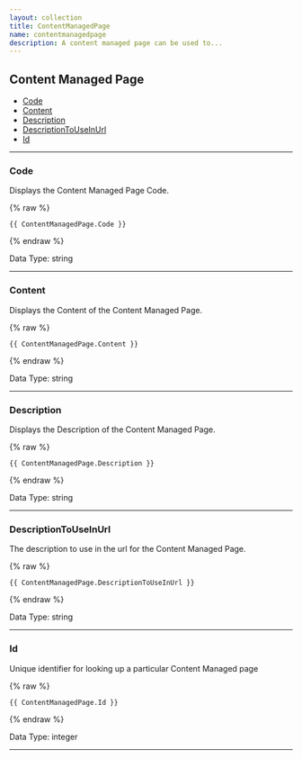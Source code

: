 ```yaml
---
layout: collection
title: ContentManagedPage
name: contentmanagedpage
description: A content managed page can be used to... 
---
```


## Content Managed Page

* [Code](#code)
* [Content](#content)
* [Description](#description)
* [DescriptionToUseInUrl](#descriptiontouseinurl)
* [Id](#id)

---

<a name="code"></a>
### Code 
Displays the Content Managed Page Code.

{% raw %}
```liquid
{{ ContentManagedPage.Code }}
```
{% endraw %}

Data Type: string

---

<a name="content"></a>
### Content 
Displays the Content of the Content Managed Page.

{% raw %}
```liquid
{{ ContentManagedPage.Content }}
```
{% endraw %}

Data Type: string

---

<a name="description"></a>
### Description 
Displays the Description of the Content Managed Page.

{% raw %}
```liquid
{{ ContentManagedPage.Description }}
```
{% endraw %}

Data Type: string

---

<a name="descriptiontouseinurl"></a>
### DescriptionToUseInUrl 
The description to use in the url for the Content Managed Page.

{% raw %}
```liquid
{{ ContentManagedPage.DescriptionToUseInUrl }}
```
{% endraw %}

Data Type: string

---

<a name="id"></a>
### Id 
Unique identifier for looking up a particular Content Managed page

{% raw %}
```liquid
{{ ContentManagedPage.Id }}
```
{% endraw %}

Data Type: integer

---